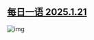 <!--1737486922000-->
[每日一语 2025.1.21](https://chinadigitaltimes.net/chinese/715271.html)
------

<p><img decoding="async" src="https://chinadigitaltimes.net/chinese/files/2025/01/1.21.png" alt="img"></p><div class="addtoany_share_save_container addtoany_content addtoany_content_bottom"><div class="a2a_kit a2a_kit_size_32 addtoany_list" data-a2a-url="https://chinadigitaltimes.net/chinese/715271.html" data-a2a-title="每日一语 2025.1.21"><a class="a2a_button_facebook" href="https://www.addtoany.com/add_to/facebook?linkurl=https%3A%2F%2Fchinadigitaltimes.net%2Fchinese%2F715271.html&amp;linkname=%E6%AF%8F%E6%97%A5%E4%B8%80%E8%AF%AD%202025.1.21" title="Facebook" rel="nofollow noopener" target="_blank"></a><a class="a2a_button_twitter" href="https://www.addtoany.com/add_to/twitter?linkurl=https%3A%2F%2Fchinadigitaltimes.net%2Fchinese%2F715271.html&amp;linkname=%E6%AF%8F%E6%97%A5%E4%B8%80%E8%AF%AD%202025.1.21" title="Twitter" rel="nofollow noopener" target="_blank"></a><a class="a2a_button_telegram" href="https://www.addtoany.com/add_to/telegram?linkurl=https%3A%2F%2Fchinadigitaltimes.net%2Fchinese%2F715271.html&amp;linkname=%E6%AF%8F%E6%97%A5%E4%B8%80%E8%AF%AD%202025.1.21" title="Telegram" rel="nofollow noopener" target="_blank"></a><a class="a2a_button_reddit" href="https://www.addtoany.com/add_to/reddit?linkurl=https%3A%2F%2Fchinadigitaltimes.net%2Fchinese%2F715271.html&amp;linkname=%E6%AF%8F%E6%97%A5%E4%B8%80%E8%AF%AD%202025.1.21" title="Reddit" rel="nofollow noopener" target="_blank"></a><a class="a2a_button_whatsapp" href="https://www.addtoany.com/add_to/whatsapp?linkurl=https%3A%2F%2Fchinadigitaltimes.net%2Fchinese%2F715271.html&amp;linkname=%E6%AF%8F%E6%97%A5%E4%B8%80%E8%AF%AD%202025.1.21" title="WhatsApp" rel="nofollow noopener" target="_blank"></a><a class="a2a_button_email" href="https://www.addtoany.com/add_to/email?linkurl=https%3A%2F%2Fchinadigitaltimes.net%2Fchinese%2F715271.html&amp;linkname=%E6%AF%8F%E6%97%A5%E4%B8%80%E8%AF%AD%202025.1.21" title="Email" rel="nofollow noopener" target="_blank"></a><a class="a2a_button_copy_link" href="https://www.addtoany.com/add_to/copy_link?linkurl=https%3A%2F%2Fchinadigitaltimes.net%2Fchinese%2F715271.html&amp;linkname=%E6%AF%8F%E6%97%A5%E4%B8%80%E8%AF%AD%202025.1.21" title="Copy Link" rel="nofollow noopener" target="_blank"></a><a class="a2a_dd addtoany_share_save addtoany_share" href="https://www.addtoany.com/share"></a></div></div>
